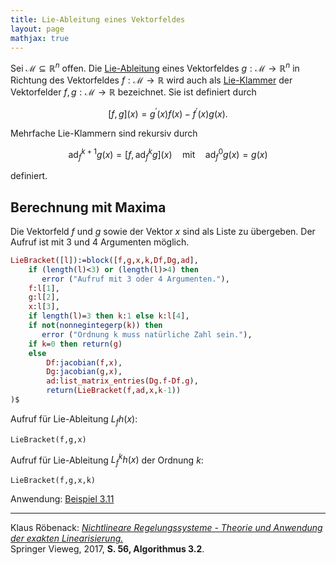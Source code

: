 ```yaml
---
title: Lie-Ableitung eines Vektorfeldes
layout: page
mathjax: true
---
```


Sei $\mathcal{M}\subseteq\mathbb{R}^n$ offen. Die [Lie-Ableitung](https://de.wikipedia.org/wiki/Lie-Ableitung) eines Vektorfeldes $g:\mathcal{M}\to\mathbb{R}^n$ in Richtung des Vektorfeldes $f:\mathcal{M}\to\mathbb{R}$ wird auch als [Lie-Klammer](https://de.wikipedia.org/wiki/Lie-Klammer) der Vektorfelder $f,g:\mathcal{M}\to\mathbb{R}$ bezeichnet. Sie ist definiert durch

$$
 [f,g](x)= g^\prime(x)f(x)-f^\prime(x)g(x).
$$

Mehrfache Lie-Klammern sind rekursiv durch

$$
\operatorname{ad}^{k+1}_f g(x)=
[f,\operatorname{ad}^{k}_f g](x)
\quad\text{mit}\quad
\operatorname{ad}^0_f g(x)=g(x)
$$

definiert.

## Berechnung mit Maxima

Die Vektorfeld $f$ und $g$ sowie der Vektor $x$ sind als Liste zu übergeben. Der Aufruf ist mit 3 und 4 Argumenten möglich.

```maxima
LieBracket([l]):=block([f,g,x,k,Df,Dg,ad],
    if (length(l)<3) or (length(l)>4) then 
       error ("Aufruf mit 3 oder 4 Argumenten."),
    f:l[1],
    g:l[2],
    x:l[3],
    if length(l)=3 then k:1 else k:l[4],
    if not(nonnegintegerp(k)) then 
       error ("Ordnung k muss natürliche Zahl sein."),
    if k=0 then return(g)
    else 
        Df:jacobian(f,x),
        Dg:jacobian(g,x),
        ad:list_matrix_entries(Dg.f-Df.g),
        return(LieBracket(f,ad,x,k-1))
)$
```

Aufruf für Lie-Ableitung $L_fh(x)$:

```
LieBracket(f,g,x)
```

Aufruf für Lie-Ableitung $L_f^kh(x)$ der Ordnung $k$:

```
LieBracket(f,g,x,k)
```

Anwendung: [Beispiel 3.11](../kap_3/beispiel3_11.md)

---

Klaus Röbenack:
[*Nichtlineare Regelungssysteme - Theorie und Anwendung der exakten Linearisierung.*](https://link.springer.com/book/10.1007/978-3-662-44091-9)   
Springer Vieweg, 2017, **S. 56, Algorithmus 3.2**.